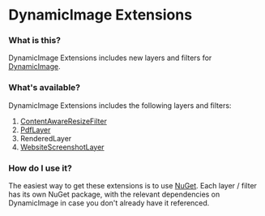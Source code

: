 # DynamicImage Extensions

### What is this?

DynamicImage Extensions includes new layers and filters for [DynamicImage](https://github.com/roastedamoeba/dynamic-image).

### What's available?

DynamicImage Extensions includes the following layers and filters:

1. [ContentAwareResizeFilter](http://www.roastedamoeba.com/blog/archive/2010/12/03/content-aware-image-resizing-for-aspnet)
2. [PdfLayer](http://www.roastedamoeba.com/blog/archive/2010/11/04/creating-thumbnails-of-a-pdf-in-aspnet)
3. RenderedLayer
3. [WebsiteScreenshotLayer](http://www.roastedamoeba.com/blog/archive/2010/11/04/creating-website-thumbnail-images-in-aspnet)

### How do I use it?

The easiest way to get these extensions is to use [NuGet](http://www.nuget.org). Each layer / filter has its own NuGet package, with the relevant dependencies on DynamicImage in case you don't already have it referenced.